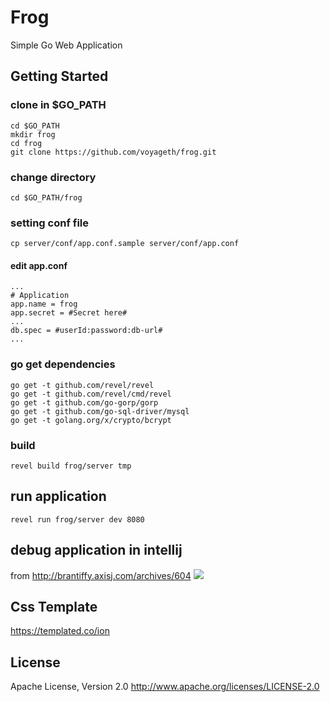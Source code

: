 # Frog
Simple Go Web Application

## Getting Started
### clone in $GO_PATH
```
cd $GO_PATH
mkdir frog
cd frog
git clone https://github.com/voyageth/frog.git
```

### change directory
```
cd $GO_PATH/frog
```

### setting conf file
```
cp server/conf/app.conf.sample server/conf/app.conf
```
#### edit app.conf
```
...
# Application
app.name = frog
app.secret = #Secret here#
...
db.spec = #userId:password:db-url#
...
```

### go get dependencies
```
go get -t github.com/revel/revel
go get -t github.com/revel/cmd/revel
go get -t github.com/go-gorp/gorp
go get -t github.com/go-sql-driver/mysql
go get -t golang.org/x/crypto/bcrypt
```

### build
```
revel build frog/server tmp
```

## run application
```
revel run frog/server dev 8080
```

## debug application in intellij
from http://brantiffy.axisj.com/archives/604
<img src="images/intellij_go_run_configuration"/>

## Css Template
https://templated.co/ion

## License
Apache License, Version 2.0
http://www.apache.org/licenses/LICENSE-2.0